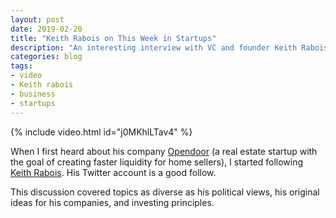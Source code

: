 ```yaml
---
layout: post
date: 2019-02-20
title: "Keith Rabois on This Week in Startups"
description: "An interesting interview with VC and founder Keith Rabois on This Week in Startups."
categories: blog
tags:
- video
- Keith rabois
- business
- startups
---
```


{% include video.html id="j0MKhlLTav4" %}

When I first heard about his company [Opendoor](https://www.opendoor.com/ "Opendoor") (a real estate startup with the goal of creating faster liquidity for home sellers), I started following [Keith Rabois](https://twitter.com/rabois "Keith Rabois on Twitter"). His Twitter account is a good follow.

This discussion covered topics as diverse as his political views, his original ideas for his companies, and investing principles.
